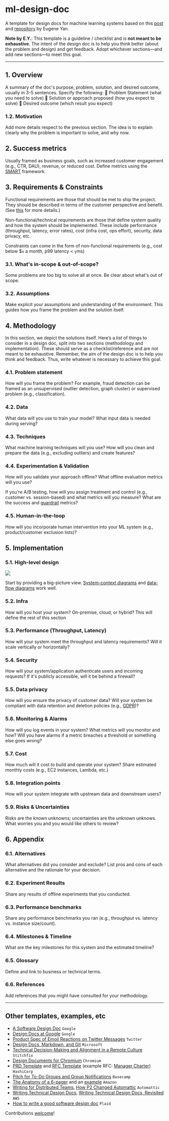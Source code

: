 # ml-design-doc

A template for design docs for machine learning systems based on this [post](https://eugeneyan.com/writing/ml-design-docs/) and [repository](https://github.com/eugeneyan/ml-design-docs) by Eugene Yan.

**Note by E.Y.**: This template is a guideline / checklist and is **not meant to be exhaustive**. The intent of the design doc is to help you think better (about the problem and design) and get feedback. Adopt whichever sections—and add new sections—to meet this goal. 
<!--View other templates, examples [here](#other-templates-examples-etc).-->

---
## 1. Overview

A summary of the doc's purpose, problem, solution, and desired outcome, usually in 3-5 sentences. 
Specify the following:
:black_square_button: Problem Statement (what you need to solve)
:black_square_button: Solution or approach proposed (how you expect to solve)
:black_square_button: Desired outcome (which result you expect)

### 1.2. Motivation
Add more details respect to the previous section. The idea is to explain clearly why the problem is important to solve, and why now.

## 2. Success metrics
Usually framed as business goals, such as increased customer engagement (e.g., CTR, DAU), revenue, or reduced cost. Define metrics using the [SMART](https://en.wikipedia.org/wiki/SMART_criteria) framework.

## 3. Requirements & Constraints
Functional requirements are those that should be met to ship the project. They should be described in terms of the customer perspective and benefit. (See [this](https://eugeneyan.com/writing/ml-design-docs/#the-why-and-what-of-design-docs) for more details.)

Non-functional/technical requirements are those that define system quality and how the system should be implemented. These include performance (throughput, latency, error rates), cost (infra cost, ops effort), security, data privacy, etc.

Constraints can come in the form of non-functional requirements (e.g., cost below $`x` a month, p99 latency < `y`ms)

### 3.1. What's in-scope & out-of-scope?
Some problems are too big to solve all at once. Be clear about what's out of scope.

### 3.2. Assumptions
Make explicit your assumptions and understanding of the environment. This guides how you frame the problem and the solution itself.

## 4. Methodology
In this section, we depict the solutions itself. Here’s a list of things to consider in a design doc, split into two sections (methodology and implementation). These should serve as a checklist/reference and are not meant to be exhaustive. Remember, the aim of the design doc is to help you think and feedback. Thus, write whatever is necessary to achieve this goal.

### 4.1. Problem statement

How will you frame the problem? For example, fraud detection can be framed as an unsupervised (outlier detection, graph cluster) or supervised problem (e.g., classification).

### 4.2. Data

What data will you use to train your model? What input data is needed during serving?

### 4.3. Techniques

What machine learning techniques will you use? How will you clean and prepare the data (e.g., excluding outliers) and create features?

### 4.4. Experimentation & Validation

How will you validate your approach offline? What offline evaluation metrics will you use?

If you're A/B testing, how will you assign treatment and control (e.g., customer vs. session-based) and what metrics will you measure? What are the success and [guardrail](https://medium.com/airbnb-engineering/designing-experimentation-guardrails-ed6a976ec669) metrics?

### 4.5. Human-in-the-loop

How will you incorporate human intervention into your ML system (e.g., product/customer exclusion lists)?

## 5. Implementation

### 5.1. High-level design

![](https://upload.wikimedia.org/wikipedia/commons/thumb/2/2e/Data-flow-diagram-example.svg/1280px-Data-flow-diagram-example.svg.png)

Start by providing a big-picture view. [System-context diagrams](https://en.wikipedia.org/wiki/System_context_diagram) and [data-flow diagrams](https://en.wikipedia.org/wiki/Data-flow_diagram) work well.

### 5.2. Infra

How will you host your system? On-premise, cloud, or hybrid? This will define the rest of this section

### 5.3. Performance (Throughput, Latency)

How will your system meet the throughput and latency requirements? Will it scale vertically or horizontally?

### 5.4. Security

How will your system/application authenticate users and incoming requests? If it's publicly accessible, will it be behind a firewall?

### 5.5. Data privacy

How will you ensure the privacy of customer data? Will your system be compliant with data retention and deletion policies (e.g., [GDPR](https://gdpr.eu/what-is-gdpr/))?

### 5.6. Monitoring & Alarms

How will you log events in your system? What metrics will you monitor and how? Will you have alarms if a metric breaches a threshold or something else goes wrong?

### 5.7. Cost
How much will it cost to build and operate your system? Share estimated monthly costs (e.g., EC2 instances, Lambda, etc.)

### 5.8. Integration points

How will your system integrate with upstream data and downstream users?

### 5.9. Risks & Uncertainties

Risks are the known unknowns; uncertainties are the unknown unknows. What worries you and you would like others to review?

## 6. Appendix

### 6.1. Alternatives

What alternatives did you consider and exclude? List pros and cons of each alternative and the rationale for your decision.

### 6.2. Experiment Results

Share any results of offline experiments that you conducted.

### 6.3. Performance benchmarks

Share any performance benchmarks you ran (e.g., throughput vs. latency vs. instance size/count).

### 6.4. Milestones & Timeline

What are the key milestones for this system and the estimated timeline?

### 6.5. Glossary

Define and link to business or technical terms.

### 6.6. References

Add references that you might have consulted for your methodology.

---
## Other templates, examples, etc
- [A Software Design Doc](https://www.industrialempathy.com/posts/design-doc-a-design-doc/) `Google`
- [Design Docs at Google](https://www.industrialempathy.com/posts/design-docs-at-google/) `Google`
- [Product Spec of Emoji Reactions on Twitter Messages](https://docs.google.com/document/d/1sUX-sm5qZ474PCQQUpvdi3lvvmWPluqHOyfXz3xKL2M/edit#heading=h.554u12gw2xpd) `Twitter`
- [Design Docs, Markdown, and Git](https://caitiem.com/2020/03/29/design-docs-markdown-and-git/) `Microsoft`
- [Technical Decision-Making and Alignment in a Remote Culture](https://multithreaded.stitchfix.com/blog/2020/12/07/remote-decision-making/) `Stitchfix`
- [Design Documents for Chromium](https://www.chromium.org/developers/design-documents) `Chromium`
- [PRD Template](https://works.hashicorp.com/articles/prd-template) and [RFC Template](https://works.hashicorp.com/articles/rfc-template) (example RFC: [Manager Charter](https://works.hashicorp.com/articles/manager-charter)) `HashiCorp`
- [Pitch for To-Do Groups and Group Notifications](https://basecamp.com/shapeup/1.5-chapter-06#examples) `Basecamp`
- [The Anatomy of a 6-pager](https://writingcooperative.com/the-anatomy-of-an-amazon-6-pager-fc79f31a41c9) and an [example](https://docs.google.com/document/d/1LPh1LWx1z67YFo67DENYUGBaoKk39dtX7rWAeQHXzhg/edit) `Amazon`
- [Writing for Distributed Teams](http://veekaybee.github.io/2021/07/17/p2s/), [How P2 Changed Automattic](https://ma.tt/2009/05/how-p2-changed-automattic/) `Automattic`
- [Writing Technical Design Docs](https://medium.com/machine-words/writing-technical-design-docs-71f446e42f2e), [Writing Technical Design Docs, Revisited](https://medium.com/machine-words/writing-technical-design-docs-revisited-850d36570ec) `AWS`
- [How to write a good software design doc](https://www.freecodecamp.org/news/how-to-write-a-good-software-design-document-66fcf019569c/) `Plaid`

Contributions [welcome](https://github.com/eugeneyan/ml-design-docs/pulls)!
